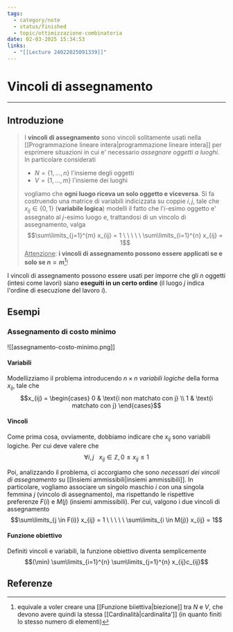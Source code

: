 ```yaml
---
tags:
  - category/note
  - status/finished
  - topic/ottimizzazione-combinatoria
date: 02-03-2025 15:34:53
links:
  - "[[Lecture 24022025091339]]"
---
```

# Vincoli di assegnamento
---
## Introduzione
> I **vincoli di assegnamento** sono vincoli solitamente usati nella [[Programmazione lineare intera|programmazione lineare intera]] per esprimere situazioni in cui e' necessario _assegnare oggetti a luoghi_.
> In particolare considerati
> - $N = \{1, \ldots, n\}$ l'insieme degli oggetti
> - $V = \{1, \ldots, m\}$ l'insieme dei luoghi
> 
> vogliamo che **ogni luogo riceva un solo oggetto e viceversa**. Si fa costruendo una matrice di variabili indicizzata su coppie $i, j$, tale che $x_{ij} \in \{0, 1\}$ (**variabile logica**) modelli il fatto che l'$i$-esimo oggetto e' assegnato al $j$-esimo luogo e, trattandosi di un vincolo di assegnamento, valga
> $$\sum\limits_{j=1}^{m} x_{ij} = 1 \ \ \ \ \ \sum\limits_{i=1}^{n} x_{ij} = 1$$
> <u>Attenzione</u>: **i vincoli di assegnamento possono essere applicati se e solo se $n = m$**[^1]!

I vincoli di assegnamento possono essere usati per imporre che gli $n$ oggetti (intesi come lavori) siano **eseguiti in un certo ordine** (il luogo $j$ indica l'ordine di esecuzione del lavoro $i$).

## Esempi
### Assegnamento di costo minimo
![[assegnamento-costo-minimo.png]]

#### Variabili
Modellizziamo il problema introducendo $n \times n$ _variabili logiche_ della forma $x_{ij}$, tale che
$$x_{ij} = \begin{cases} 0 & \text{i non matchato con j} \\ 1 & \text{i matchato con j} \end{cases}$$

#### Vincoli
Come prima cosa, ovviamente, dobbiamo indicare che $x_{ij}$ sono variabili logiche. Per cui deve valere che
$$\forall i,j \ \ \ x_{ij} \in \mathbb{Z}, 0 \leq x_{ij} \leq 1$$

Poi, analizzando il problema, ci accorgiamo che sono _necessari dei vincoli di assegnamento_ su [[Insiemi ammissibili|insiemi ammissibili]]. In particolare, vogliamo associare un singolo maschio $i$ con una singola femmina $j$ (vincolo di assegnamento), ma rispettando le rispettive preferenze $F(i)$ e $M(j)$ (insiemi ammissibili). Per cui, valgono i due vincoli di assegnamento
$$\sum\limits_{j \in F(i)} x_{ij} = 1 \ \ \ \ \ \sum\limits_{i \in M(j)} x_{ij} = 1$$

#### Funzione obiettivo
Definiti vincoli e variabili, la funzione obiettivo diventa semplicemente
$$(\min) \sum\limits_{i=1}^{n} \sum\limits_{j=1}^{n} x_{ij}c_{ij}$$

## Referenze

[^1]: equivale a voler creare una [[Funzione biiettiva|biezione]] tra $N$ e $V$, che devono avere quindi la stessa [[Cardinalità|cardinalita']] (in quanto finiti lo stesso numero di elementi)
